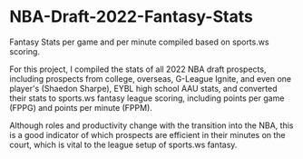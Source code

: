 # NBA-Draft-2022-Fantasy-Stats
Fantasy Stats per game and per minute compiled based on sports.ws scoring.

For this project, I compiled the stats of all 2022 NBA draft prospects, including prospects from college, overseas, G-League Ignite, and even one player's (Shaedon Sharpe), EYBL high school AAU stats,  and converted their stats to sports.ws fantasy league scoring, including points per game (FPPG) and points per minute (FPPM).

Although roles and productivity change with the transition into the NBA, this is a good indicator of which prospects are efficient in their minutes on the court, which is vital to the league setup of sports.ws fantasy. 
